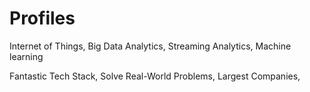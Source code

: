 # Profiles

Internet of Things, Big Data Analytics, Streaming Analytics, Machine learning

Fantastic Tech Stack, Solve Real-World Problems, Largest Companies, 